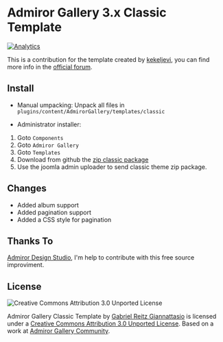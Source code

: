 Admiror Gallery 3.x Classic Template
====================================

[![Analytics](https://ga-beacon.appspot.com/UA-24619548-7/Admiror-Gallery-Classic-Template/readme)](https://github.com/igrigorik/ga-beacon)

This is a contribution for the template created by [kekeljevi](http://www.vasiljevski.com/forum/memberlist.php?mode=viewprofile&u=53), you can find more info in the [official forum](http://www.vasiljevski.com/forum/viewtopic.php?f=19&t=330).

Install
-------

* Manual umpacking:
Unpack all files in `plugins/content/AdmirorGallery/templates/classic`

* Administrator installer:
1. Goto `Components`
2. Goto `Admiror Gallery`
3. Goto `Templates`
4. Download from github the [zip classic package](https://github.com/gartz/Admiror-Gallery-Classic-Template/zipball/master)
5. Use the joomla admin uploader to send classic theme zip package.

Changes
-------

* Added album support
* Added pagination support
* Added a CSS style for pagination

Thanks To
---------

[Admiror Design Studio](http://www.admiror-design-studio.com/), I'm help to contribute with this free source improviment.

License
-------

![Creative Commons Attribution 3.0 Unported License](http://i.creativecommons.org/l/by/3.0/88x31.png)

Admiror Gallery Classic Template by [Gabriel Reitz Giannattasio](https://github.com/gartz) is licensed under a [Creative Commons Attribution 3.0 Unported License](http://creativecommons.org/licenses/by/3.0/).
Based on a work at [Admiror Gallery Community](http://www.vasiljevski.com/forum/viewtopic.php?f=19&t=330).
